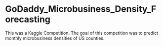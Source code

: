 # GoDaddy_Microbusiness_Density_Forecasting
This was a Kaggle Competition. The goal of this competition was to predict monthly microbusiness densities of US counties.
